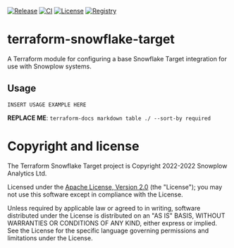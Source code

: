 [![Release][release-image]][release] [![CI][ci-image]][ci] [![License][license-image]][license] [![Registry][registry-image]][registry]

# terraform-snowflake-target

A Terraform module for configuring a base Snowflake Target integration for use with Snowplow systems.

## Usage

```hcl
INSERT USAGE EXAMPLE HERE
```

__REPLACE ME__: `terraform-docs markdown table ./ --sort-by required`

# Copyright and license

The Terraform Snowflake Target project is Copyright 2022-2022 Snowplow Analytics Ltd.

Licensed under the [Apache License, Version 2.0][license] (the "License");
you may not use this software except in compliance with the License.

Unless required by applicable law or agreed to in writing, software
distributed under the License is distributed on an "AS IS" BASIS,
WITHOUT WARRANTIES OR CONDITIONS OF ANY KIND, either express or implied.
See the License for the specific language governing permissions and
limitations under the License.

[release]: https://github.com/snowplow-devops/terraform-snowflake-target/releases/latest
[release-image]: https://img.shields.io/github/v/release/snowplow-devops/terraform-snowflake-target

[ci]: https://github.com/snowplow-devops/terraform-snowflake-target/actions?query=workflow%3Aci
[ci-image]: https://github.com/snowplow-devops/terraform-snowflake-target/workflows/ci/badge.svg

[license]: https://www.apache.org/licenses/LICENSE-2.0
[license-image]: https://img.shields.io/badge/license-Apache--2-blue.svg?style=flat

[registry]: https://registry.terraform.io/modules/snowplow-devops/target/snowflake/latest
[registry-image]: https://img.shields.io/static/v1?label=Terraform&message=Registry&color=7B42BC&logo=terraform
